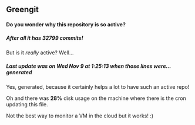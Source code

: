## Greengit

#### Do you wonder why this repository is so active?

##### After all it has 32799 commits!

But is it *really* active? Well...

##### Last update was on Wed Nov 9 at 1:25:13 when those lines were... generated

Yes, generated, because it certainly helps a lot to have such an active repo!

Oh and there was **28%** disk usage on the machine
where there is the cron updating this file.

Not the best way to monitor a VM in the cloud but it works! :)
